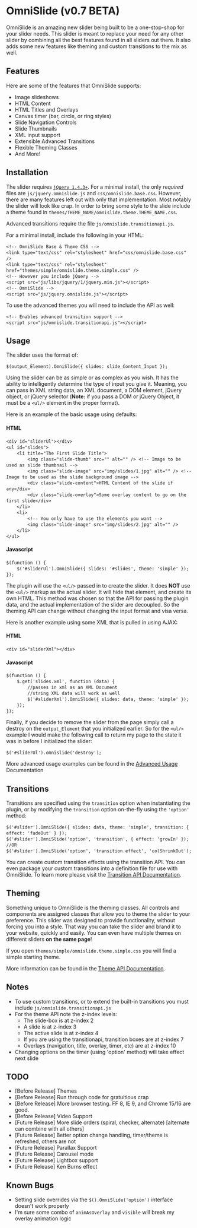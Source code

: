 # OmniSlide (v0.7 BETA)

OmniSlide is an amazing new slider being built to be a one-stop-shop for your slider needs. This slider is meant to replace your need for any other slider by combining all the best features found in all sliders out there. It also adds some new features like theming and custom transitions to the mix as well.

## Features

Here are some of the features that OmniSlide supports:

* Image slideshows
* HTML Content
* HTML Titles and Overlays
* Canvas timer (bar, circle, or ring styles)
* Slide Navigation Controls
* Slide Thumbnails
* XML input support
* Extensible Advanced Transitions
* Flexible Theming Classes
* And More!

## Installation

The slider requires [`jQuery 1.4.3+`](http://jquery.com/). For a minimal install, the only *required* files are `js/jquery.omnislide.js` and `css/omnislide.base.css`. However, there are many features left out with only that implementation. Most notably the slider will look like crap. In order to bring some style to the slide include a theme found in `themes/THEME_NAME/omnislide.theme.THEME_NAME.css`. 

Advanced transitions require the file `js/omnislide.transitionapi.js`.

For a minimal install, include the following in your HTML:

	<!-- OmniSlide Base & Theme CSS -->
	<link type="text/css" rel="stylesheet" href="css/omnislide.base.css" />
	<link type="text/css" rel="stylesheet" href="themes/simple/omnislide.theme.simple.css" />
	<!-- However you include jQuery -->
    <script src="js/libs/jquery/1/jquery.min.js"></script>
	<!-- OmniSlide -->
	<script src="js/jquery.omnislide.js"></script>

To use the advanced themes you will need to include the API as well:

	<!-- Enables advanced transition support -->
	<script src="js/omnislide.transitionapi.js"></script>

## Usage

The slider uses the format of:

	$(output_Element).OmniSlide({ slides: slide_Content_Input });

Using the slider can be as simple or as complex as you wish. It has the ability to intelligently determine the type of input you give it. Meaning, you can pass in XML string data, an XML document, a DOM element, jQuery object, or jQuery selector (__Note:__ if you pass a DOM or jQuery Object, it must be a `<ul/>` element in the proper format). 

Here is an example of the basic usage using defaults:

#### HTML

	<div id="sliderUl"></div>
    <ul id="slides">
        <li title="The First Slide Title">
            <img class="slide-thumb" src="" alt="" /> <!-- Image to be used as slide thumbnail -->
            <img class="slide-image" src="img/slides/1.jpg" alt="" /> <!-- Image to be used as the slide background image -->
            <div class="slide-content">HTML Content of the slide if any</div>
            <div class="slide-overlay">Some overlay content to go on the first slide</div>
        </li>
        <li>
			<!-- You only have to use the elements you want -->
            <img class="slide-image" src="img/slides/2.jpg" alt="" />
        </li>
	</ul>

#### Javascript

	$(function () {
		$('#sliderUl').OmniSlide({ slides: '#slides', theme: 'simple' });
	});

The plugin will use the `<ul/>` passed in to create the slider. It does __NOT__ use the `<ul/>` markup as the actual slider. It will hide that element, and create its own HTML. This method was chosen so that the API for passing the plugin data, and the actual implementation of the slider are decoupled. So the theming API can change without changing the input format and visa versa.

Here is another example using some XML that is pulled in using AJAX:

#### HTML

	<div id="sliderXml"></div>

#### Javascript

	$(function () {
		$.get('slides.xml', function (data) {
			//passes in xml as an XML Document
			//string XML data will work as well
            $('#sliderXml').OmniSlide({ slides: data, theme: 'simple' });
        });
	});

Finally, if you decide to remove the slider from the page simply call a destroy on the `output_Element` that you initialized earlier. So for the `<ul/>` example I would make the following call to return my page to the state it was in before I initialized the slider:

	$('#sliderUl').omnislide('destroy');

More advanced usage examples can be found in the [Advanced Usage](#) Documentation

## Transitions

Transitions are specified using the `transition` option when instantiating the plugin, or by modifying the `transition` option on-the-fly using the `'option'` method:

	$('#slider').OmniSlide({ slides: data, theme: 'simple', transition: { effect: 'fadeOut' } });
	$('#slider').OmniSlide('option', 'transition', { effect: 'growIn' });
	//OR
	$('#slider').OmniSlide('option', 'transition.effect', 'colShrinkOut');

You can create custom transition effects using the transition API. You can even package your custom transitions into a definition file for use with OmniSlide. To learn more please visit the [Transition API Documentation](#).

## Theming

Something unique to OmniSlide is the theming classes. All controls and components are assigned classes that allow you to theme the slider to your preference. This slider was designed to provide functionality, without forcing you into a style. That way you can take the slider and brand it to your website, quickly and easily. You can even have multiple themes on different sliders **on the same page**!

If you open `themes/simple/omnislide.theme.simple.css` you will find a simple starting theme.

More information can be found in the [Theme API Documentation](#).

## Notes

* To use custom transitions, or to extend the built-in transitions you must include `js/omnislide.transitionapi.js`
* For the theme API note the z-index levels:
    * The slide-box is at z-index 2
	* A slide is at z-index 3
	* The active slide is at z-index 4
	* If you are using the transitionapi, transition boxes are at z-index 7
	* Overlays (navigation, title, overlay, timer, etc) are at z-index 10
* Changing options on the timer (using 'option' method) will take effect next slide

## TODO

* [Before Release] Themes
* [Before Release] Run through code for gratuitious crap
* [Before Release] More browser testing. FF 8, IE 9, and Chrome 15/16 are good.
* [Before Release] Video Support
* [Future Release] More slide orders (spiral, checker, alternate) [alternate can combine with all others]
* [Future Release] Better option change handling, timer/theme is refreshed, others are not
* [Future Release] Parallax Support
* [Future Release] Carousel mode
* [Future Release] Lightbox support
* [Future Release] Ken Burns effect

## Known Bugs
* Setting slide overrides via the `$().OmniSlide('option')` interface doesn't work properly
* I'm sure some combo of `animAsOverlay` and `visible` will break my overlay animation logic